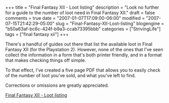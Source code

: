 +++
title = "Final Fantasy XII - Loot listing"
description = "Look no further for a guide to the number of loot need in Final Fantasy XII."
draft = false
comments = true
date = "2007-01-07T17:09:00-06:00"
modified = "2007-07-15T21:42:29-05:00"
slug = "Final-Fantasy-XII-Loot-listing"
blogengine = "b50a63af-bc6c-424f-b9a3-ccab73395bbb"
categories = ["StrivingLife"]
tags = ["final fantasy xii"]
+++

<p>
There&#39;s a handful of guides out there that list the available loot in Final Fantasy XII (for the Playstation 2).  However, none of the ones that I&#39;ve seen collect the information in a form that&#39;s both printer friendly, and in a format that makes checking things off simple.
</p>
<p>
To that effect, I&#39;ve created a five page PDF that allows you to easily check of the number of loot you&#39;ve sold, and what you&#39;ve left to find.
</p>
<p>
Corrections or omissions are greatly appreciated.
</p>
<p>
<a rel="attachment" href="http://strivinglife.com/files/2007/01/finalfantasyxii_loot.pdf" title="Final Fantasy XII - Loot listing">Final Fantasy XII - Loot listing</a>
</p>

